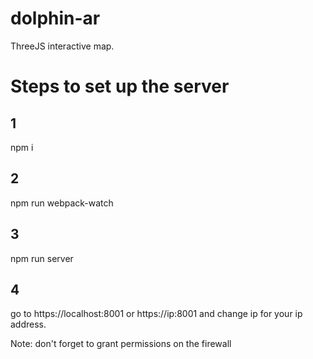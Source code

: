 # dolphin-ar
ThreeJS interactive map.

# Steps to set up the server
## 1
npm i

## 2
npm run webpack-watch

## 3
npm run server

## 4
go to https://localhost:8001 or https://ip:8001 and change ip for your ip address.

Note: don't forget to grant permissions on the firewall